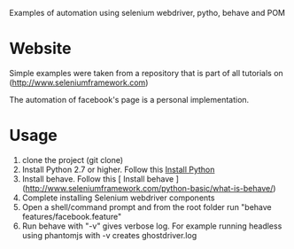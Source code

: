Examples of automation using selenium webdriver, pytho, behave and POM

# Website
Simple examples were taken from a repository that is part of all tutorials on (http://www.seleniumframework.com)  

The automation of facebook's page is a personal implementation.

# Usage  
1. clone the project (git clone) 
2. Install Python 2.7 or higher. Follow this [ Install Python ](http://www.seleniumframework.com/python-basic/what-is-python/)  
3. Install behave. Follow this [ Install behave ] (http://www.seleniumframework.com/python-basic/what-is-behave/) 
4. Complete installing Selenium webdriver components
5. Open a shell/command prompt and from the root folder run "behave features/facebook.feature"  
6. Run behave with "-v" gives verbose log. For example running headless using phantomjs with -v creates ghostdriver.log  


